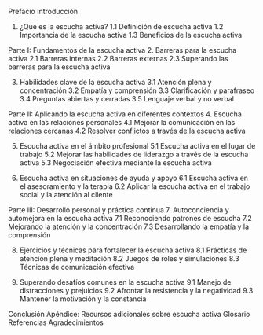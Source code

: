 Prefacio
Introducción
1. ¿Qué es la escucha activa?
   1.1 Definición de escucha activa
   1.2 Importancia de la escucha activa
   1.3 Beneficios de la escucha activa

Parte I: Fundamentos de la escucha activa
2. Barreras para la escucha activa
   2.1 Barreras internas
   2.2 Barreras externas
   2.3 Superando las barreras para la escucha activa

3. Habilidades clave de la escucha activa
   3.1 Atención plena y concentración
   3.2 Empatía y comprensión
   3.3 Clarificación y parafraseo
   3.4 Preguntas abiertas y cerradas
   3.5 Lenguaje verbal y no verbal

Parte II: Aplicando la escucha activa en diferentes contextos
4. Escucha activa en las relaciones personales
   4.1 Mejorar la comunicación en las relaciones cercanas
   4.2 Resolver conflictos a través de la escucha activa

5. Escucha activa en el ámbito profesional
   5.1 Escucha activa en el lugar de trabajo
   5.2 Mejorar las habilidades de liderazgo a través de la escucha activa
   5.3 Negociación efectiva mediante la escucha activa

6. Escucha activa en situaciones de ayuda y apoyo
   6.1 Escucha activa en el asesoramiento y la terapia
   6.2 Aplicar la escucha activa en el trabajo social y la atención al cliente

Parte III: Desarrollo personal y práctica continua
7. Autoconciencia y automejora en la escucha activa
   7.1 Reconociendo patrones de escucha
   7.2 Mejorando la atención y la concentración
   7.3 Desarrollando la empatía y la comprensión

8. Ejercicios y técnicas para fortalecer la escucha activa
   8.1 Prácticas de atención plena y meditación
   8.2 Juegos de roles y simulaciones
   8.3 Técnicas de comunicación efectiva

9. Superando desafíos comunes en la escucha activa
   9.1 Manejo de distracciones y prejuicios
   9.2 Afrontar la resistencia y la negatividad
   9.3 Mantener la motivación y la constancia

Conclusión
Apéndice: Recursos adicionales sobre escucha activa
Glosario
Referencias
Agradecimientos
